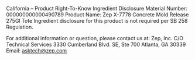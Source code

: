  
 
 
California – Product Right-To-Know Ingredient Disclosure 
Material Number: 000000000000490789 
Product Name: Zep X-7778 Concrete Mold Release 275Gl Tote 
Ingredient disclosure for this product is not required per SB 258 Regulation. 
 
For additional information or question, please contact us at: 
Zep, Inc. 
C/O Technical Services 
3330 Cumberland Blvd. SE, Ste 700 
Atlanta, GA 30339 
Email: asktech@zep.com 
 
 
 
 
